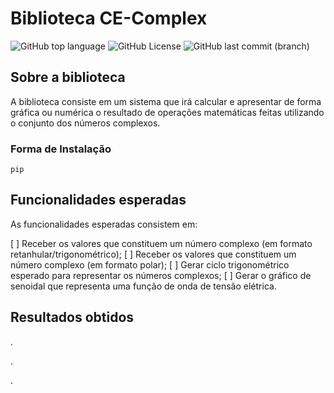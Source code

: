 # Biblioteca CE-Complex

![GitHub top language](https://img.shields.io/github/languages/top/MauricioPaivadaSilva/CE-Complex) ![GitHub License](https://img.shields.io/github/license/MauricioPaivadaSilva/CE-Complex) ![GitHub last commit (branch)](https://img.shields.io/github/last-commit/MauricioPaivadaSilva/CE-Complex/main)



## Sobre a biblioteca
A biblioteca consiste em um sistema que irá calcular e apresentar de forma gráfica ou numérica o resultado de operações matemáticas feitas utilizando o conjunto dos números complexos.

### Forma de Instalação

`pip`

## Funcionalidades esperadas
As funcionalidades esperadas consistem em:

[ ] Receber os valores que constituem um número complexo (em formato retanhular/trigonométrico);
[ ] Receber os valores que constituem um número complexo (em formato polar);
[ ] Gerar ciclo trigonométrico esperado para representar os números complexos;
[ ] Gerar o gráfico de senoidal que representa uma função de onda de tensão elétrica.

## Resultados obtidos
.

.

.
